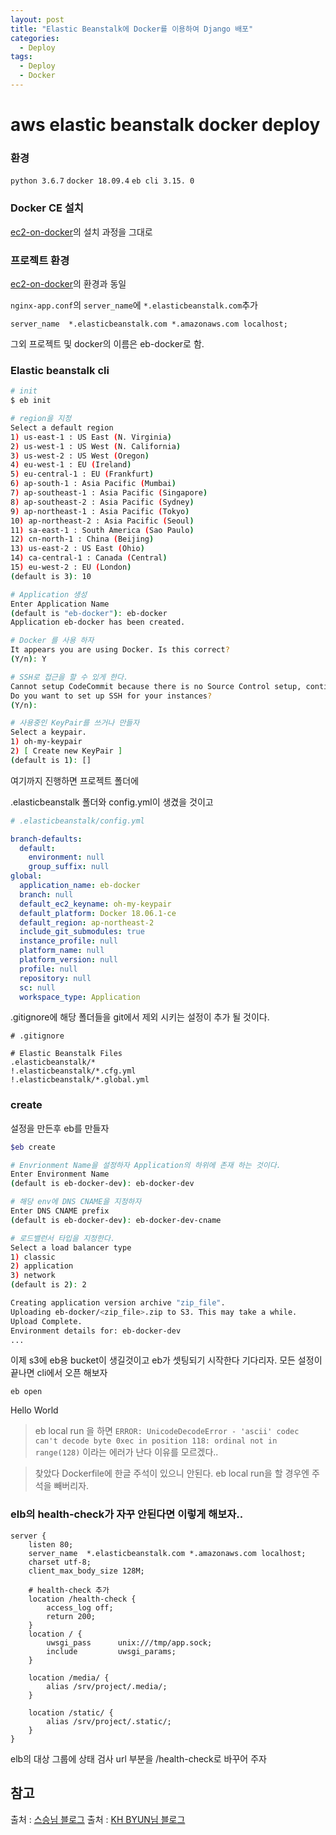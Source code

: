 ```yaml
---
layout: post
title: "Elastic Beanstalk에 Docker를 이용하여 Django 배포"
categories:
  - Deploy
tags:
  - Deploy
  - Docker
---
```


# aws elastic beanstalk docker deploy 

### 환경
`python 3.6.7`
`docker 18.09.4`
`eb cli 3.15. 0`

### Docker CE 설치
[ec2-on-docker](https://himanmengit.github.io/deploy/2019/04/02/ec2-on-docker(django-nginx-uwsgi-supervisor).html)의 설치 과정을 그대로

### 프로젝트 환경
[ec2-on-docker](https://himanmengit.github.io/deploy/2019/04/02/ec2-on-docker(django-nginx-uwsgi-supervisor).html)의 환경과 동일

`nginx-app.conf`의 `server_name`에 `*.elasticbeanstalk.com`추가
```nginx
server_name  *.elasticbeanstalk.com *.amazonaws.com localhost;
```
그외 프로젝트 및 docker의 이름은 eb-docker로 함.

### Elastic beanstalk cli

```bash
# init
$ eb init

# region을 지정
Select a default region
1) us-east-1 : US East (N. Virginia)
2) us-west-1 : US West (N. California)
3) us-west-2 : US West (Oregon)
4) eu-west-1 : EU (Ireland)
5) eu-central-1 : EU (Frankfurt)
6) ap-south-1 : Asia Pacific (Mumbai)
7) ap-southeast-1 : Asia Pacific (Singapore)
8) ap-southeast-2 : Asia Pacific (Sydney)
9) ap-northeast-1 : Asia Pacific (Tokyo)
10) ap-northeast-2 : Asia Pacific (Seoul)
11) sa-east-1 : South America (Sao Paulo)
12) cn-north-1 : China (Beijing)
13) us-east-2 : US East (Ohio)
14) ca-central-1 : Canada (Central)
15) eu-west-2 : EU (London)
(default is 3): 10

# Application 생성
Enter Application Name
(default is "eb-docker"): eb-docker
Application eb-docker has been created.

# Docker 를 사용 하자
It appears you are using Docker. Is this correct?
(Y/n): Y

# SSH로 접근을 할 수 있게 한다.
Cannot setup CodeCommit because there is no Source Control setup, continuing with initialization
Do you want to set up SSH for your instances?
(Y/n):

# 사용중인 KeyPair를 쓰거나 만들자
Select a keypair.
1) oh-my-keypair
2) [ Create new KeyPair ]
(default is 1): []
```
여기까지 진행하면 프로젝트 폴더에

.elasticbeanstalk 폴더와 config.yml이 생겼을 것이고

```yml
# .elasticbeanstalk/config.yml

branch-defaults:
  default:
    environment: null
    group_suffix: null
global:
  application_name: eb-docker
  branch: null
  default_ec2_keyname: oh-my-keypair
  default_platform: Docker 18.06.1-ce
  default_region: ap-northeast-2
  include_git_submodules: true
  instance_profile: null
  platform_name: null
  platform_version: null
  profile: null
  repository: null
  sc: null
  workspace_type: Application
```

.gitignore에 해당 폴더들을 git에서 제외 시키는 설정이 추가 될 것이다.

```
# .gitignore

# Elastic Beanstalk Files
.elasticbeanstalk/*
!.elasticbeanstalk/*.cfg.yml
!.elasticbeanstalk/*.global.yml
```

### create

설정을 만든후 eb를 만들자
```bash
$eb create

# Envrionment Name을 설정하자 Application의 하위에 존재 하는 것이다.
Enter Environment Name
(default is eb-docker-dev): eb-docker-dev

# 해당 env에 DNS CNAME을 지정하자
Enter DNS CNAME prefix
(default is eb-docker-dev): eb-docker-dev-cname

# 로드밸런서 타입을 지정한다.
Select a load balancer type
1) classic
2) application
3) network
(default is 2): 2

Creating application version archive "zip_file".
Uploading eb-docker/<zip_file>.zip to S3. This may take a while.
Upload Complete.
Environment details for: eb-docker-dev
...
```

이제 s3에 eb용 bucket이 생길것이고 eb가 셋팅되기 시작한다 기다리자.
모든 설정이 끝나면 cli에서 오픈 해보자
```
eb open
```

Hello World

> eb local run 을 하면 `ERROR: UnicodeDecodeError - 'ascii' codec can't decode byte 0xec in position 118: ordinal not in range(128)` 이라는 에러가 난다 이유를 모르겠다..

> 찾았다 Dockerfile에 한글 주석이 있으니 안된다. eb local run을 할 경우엔 주석을 빼버리자.

### elb의 health-check가 자꾸 안된다면 이렇게 해보자..
```nginx
server {
    listen 80;
    server_name  *.elasticbeanstalk.com *.amazonaws.com localhost;
    charset utf-8;
    client_max_body_size 128M;
    
    # health-check 추가
    location /health-check {
        access_log off;
        return 200;
    }
    location / {
        uwsgi_pass      unix:///tmp/app.sock;
        include         uwsgi_params;
    }

    location /media/ {
        alias /srv/project/.media/;
    }

    location /static/ {
        alias /srv/project/.static/;
    }
}
```
elb의 대상 그룹에 상태 검사 url 부분을 /health-check로 바꾸어 주자

## 참고
출처 : [스승님 블로그](https://lhy.kr/eb-docker)
출처 : [KH BYUN님 블로그](https://novemberde.github.io/docker/2017/07/03/Elastic_Beanstalk.html)